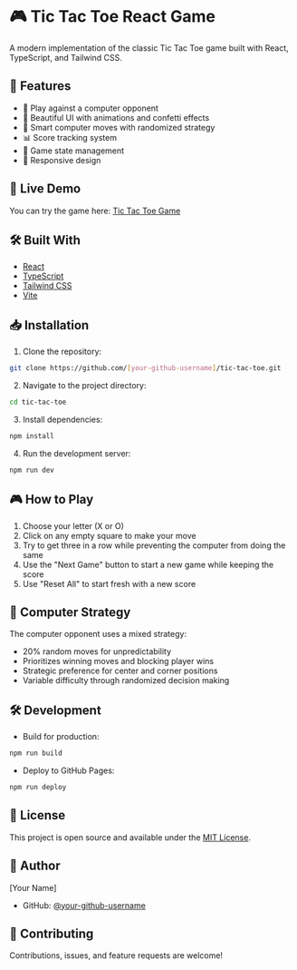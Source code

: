 # 🎮 Tic Tac Toe React Game

A modern implementation of the classic Tic Tac Toe game built with React, TypeScript, and Tailwind CSS.

## 🎯 Features

- 🎲 Play against a computer opponent
- 🎨 Beautiful UI with animations and confetti effects
- 🎯 Smart computer moves with randomized strategy
- 📊 Score tracking system
- 🔄 Game state management
- 📱 Responsive design

## 🚀 Live Demo

You can try the game here: [Tic Tac Toe Game](https://mundodigitalpro.github.io/tic-tac-toe/)

## 🛠️ Built With

- [React](https://reactjs.org/)
- [TypeScript](https://www.typescriptlang.org/)
- [Tailwind CSS](https://tailwindcss.com/)
- [Vite](https://vitejs.dev/)

## 📥 Installation

1. Clone the repository:
```bash
git clone https://github.com/[your-github-username]/tic-tac-toe.git
```

2. Navigate to the project directory:
```bash
cd tic-tac-toe
```

3. Install dependencies:
```bash
npm install
```

4. Run the development server:
```bash
npm run dev
```

## 🎮 How to Play

1. Choose your letter (X or O)
2. Click on any empty square to make your move
3. Try to get three in a row while preventing the computer from doing the same
4. Use the "Next Game" button to start a new game while keeping the score
5. Use "Reset All" to start fresh with a new score

## 🧠 Computer Strategy

The computer opponent uses a mixed strategy:
- 20% random moves for unpredictability
- Prioritizes winning moves and blocking player wins
- Strategic preference for center and corner positions
- Variable difficulty through randomized decision making

## 🛠️ Development

- Build for production:
```bash
npm run build
```

- Deploy to GitHub Pages:
```bash
npm run deploy
```

## 📝 License

This project is open source and available under the [MIT License](LICENSE).

## 👤 Author

[Your Name]
- GitHub: [@your-github-username](https://github.com/[your-github-username])

## 🤝 Contributing

Contributions, issues, and feature requests are welcome!
